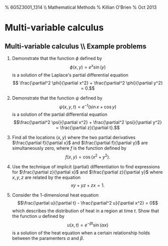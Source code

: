 % 6G5Z3001_1314 \\\\ Mathematical Methods
% Killian O'Brien
% Oct 2013
# Multi-variable calculus

## Multi-variable calculus \\\\ Example problems

1. Demonstrate that the function $\phi$ defined by $$\phi(x,y)=e^x \sin(y)$$ is a solution of the Laplace's partial differential equation 
$$ \frac{\partial^2 \phi}{\partial x^2} + \frac{\partial^2 \phi}{\partial y^2} = 0.$$

2. Demonstrate that the function $\psi$ defined by 
$$\psi(x,y,t) = e^{-t} \left ( \sin x + \cos y \right )$$
is a solution of the partial differential equation 
$$\frac{\partial^2 \psi}{\partial x^2} + \frac{\partial^2 \psi}{\partial y^2} = \frac{\partial z}{\partial t}.$$

3. Find all the locations $(x,y)$ where the two partial derivatives $\frac{\partial f}{\partial x}$ and $\frac{\partial f}{\partial y}$ are simultaneously zero, where $f$ is the function defined by 
$$f(x,y) = \cos \left ( x^2 + y^2 \right ).$$

4. Use the technique of implicit (partial) differentiation to find expressions for $\frac{\partial z}{\partial x}$ and $\frac{\partial z}{\partial y}$ where $x,y,z$ are related by the equation 
$$xy + yz + zx = 1 .$$

5. Consider the 1-dimensional heat equation 
$$\frac{\partial u}{\partial t} - \frac{\partial^2 u}{\partial x^2} = 0$$
which describes the distribution of heat in a region at time $t$. Show that the function $u$ defined by 
$$u(x,t) = e^{- \beta t} \sin(\alpha x)$$
is a solution of the heat equation when a certain relationship holds between the paramenters $\alpha$ and $\beta$.


<div class="compute"><script type="text/x-sage">

</script></div>
 
 
 
 
 
 
 <!--- 
 <div class="compute"><script type="text/x-sage"><div class="compute"><script type="text/x-sage">
@interact
def tline(ep=slider(0.0001,4,0.1,0)):
          p=plot(sin(x), (x, 0, 2*pi));
          a=pi/2;
          u=a+ep;
          slope=(sin(u)-sin(a))/(u-a);
          q=plot(slope*(x-pi/2)+sin(pi/2), (x,0,2*pi), color='red');
          (p+q).show();
</script></div> </script></div> 


[`cloud.sagemath.com`](https://cloud.sagemath.com).
 --->
